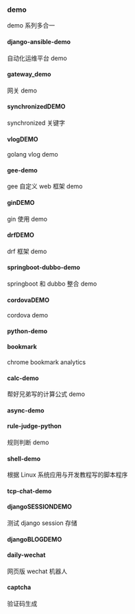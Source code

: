 ### demo

demo 系列多合一

#### django-ansible-demo

自动化运维平台 demo

#### gateway_demo

网关 demo

#### synchronizedDEMO

synchronized 关键字

#### vlogDEMO

golang vlog demo

#### gee-demo

gee 自定义 web 框架 demo

#### ginDEMO

gin 使用 demo

#### drfDEMO

drf 框架 demo

#### springboot-dubbo-demo

springboot 和 dubbo 整合 demo

#### cordovaDEMO

cordova demo

#### python-demo

#### bookmark

chrome bookmark analytics

#### calc-demo

帮好兄弟写的计算公式 demo

#### async-demo

#### rule-judge-python

规则判断 demo

#### shell-demo

根据 Linux 系统应用与开发教程写的脚本程序

#### tcp-chat-demo

#### djangoSESSIONDEMO

测试 django session 存储

#### djangoBLOGDEMO

#### daily-wechat

网页版 wechat 机器人

#### captcha

验证码生成
